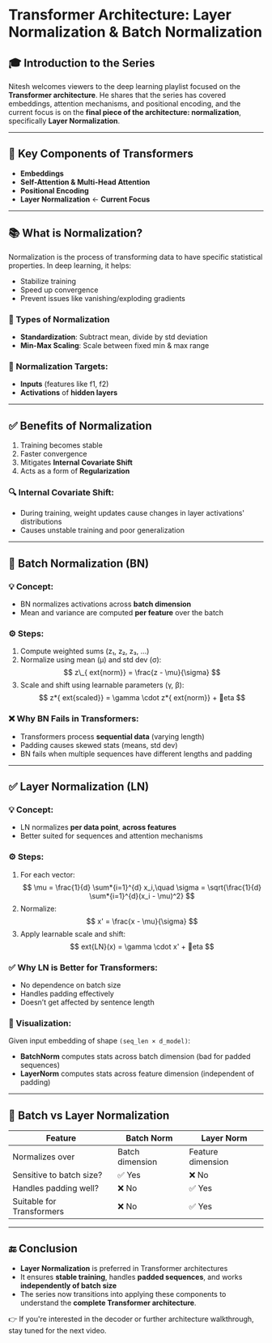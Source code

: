 # Transformer Architecture: Layer Normalization & Batch Normalization

## 🎓 Introduction to the Series

Nitesh welcomes viewers to the deep learning playlist focused on the **Transformer architecture**. He shares that the series has covered embeddings, attention mechanisms, and positional encoding, and the current focus is on the **final piece of the architecture: normalization**, specifically **Layer Normalization**.

---

## 🔑 Key Components of Transformers

- **Embeddings**
- **Self-Attention & Multi-Head Attention**
- **Positional Encoding**
- **Layer Normalization** ← **Current Focus**

---

## 📚 What is Normalization?

Normalization is the process of transforming data to have specific statistical properties. In deep learning, it helps:

- Stabilize training
- Speed up convergence
- Prevent issues like vanishing/exploding gradients

### 🧮 Types of Normalization

- **Standardization**: Subtract mean, divide by std deviation
- **Min-Max Scaling**: Scale between fixed min & max range

### 📌 Normalization Targets:

- **Inputs** (features like f1, f2)
- **Activations** of **hidden layers**

---

## ✅ Benefits of Normalization

1. Training becomes stable
2. Faster convergence
3. Mitigates **Internal Covariate Shift**
4. Acts as a form of **Regularization**

### 🔍 Internal Covariate Shift:

- During training, weight updates cause changes in layer activations' distributions
- Causes unstable training and poor generalization

---

## 🧪 Batch Normalization (BN)

### 💡 Concept:

- BN normalizes activations across **batch dimension**
- Mean and variance are computed **per feature** over the batch

### ⚙️ Steps:

1. Compute weighted sums (z₁, z₂, z₃, …)
2. Normalize using mean (μ) and std dev (σ):  
   $$ z\_{ ext{norm}} = \frac{z - \mu}{\sigma} $$
3. Scale and shift using learnable parameters (γ, β):  
   $$ z*{ ext{scaled}} = \gamma \cdot z*{ ext{norm}} + eta $$

### ❌ Why BN Fails in Transformers:

- Transformers process **sequential data** (varying length)
- Padding causes skewed stats (means, std dev)
- BN fails when multiple sequences have different lengths and padding

---

## ✅ Layer Normalization (LN)

### 💡 Concept:

- LN normalizes **per data point**, **across features**
- Better suited for sequences and attention mechanisms

### ⚙️ Steps:

1. For each vector:  
   $$ \mu = \frac{1}{d} \sum*{i=1}^{d} x_i,\quad \sigma = \sqrt{\frac{1}{d} \sum*{i=1}^{d}(x_i - \mu)^2} $$
2. Normalize:  
   $$ x' = \frac{x - \mu}{\sigma} $$
3. Apply learnable scale and shift:  
   $$ ext{LN}(x) = \gamma \cdot x' + eta $$

### ✅ Why LN is Better for Transformers:

- No dependence on batch size
- Handles padding effectively
- Doesn’t get affected by sentence length

### 📌 Visualization:

Given input embedding of shape `(seq_len × d_model)`:

- **BatchNorm** computes stats across batch dimension (bad for padded sequences)
- **LayerNorm** computes stats across feature dimension (independent of padding)

---

## 🔁 Batch vs Layer Normalization

| Feature                   | Batch Norm      | Layer Norm        |
| ------------------------- | --------------- | ----------------- |
| Normalizes over           | Batch dimension | Feature dimension |
| Sensitive to batch size?  | ✅ Yes          | ❌ No             |
| Handles padding well?     | ❌ No           | ✅ Yes            |
| Suitable for Transformers | ❌ No           | ✅ Yes            |

---

## 🔚 Conclusion

- **Layer Normalization** is preferred in Transformer architectures
- It ensures **stable training**, handles **padded sequences**, and works **independently of batch size**
- The series now transitions into applying these components to understand the **complete Transformer architecture**.

👉 If you're interested in the decoder or further architecture walkthrough, stay tuned for the next video.
